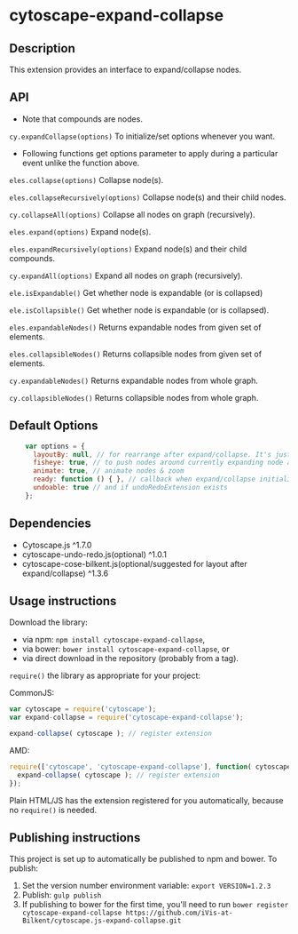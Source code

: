 cytoscape-expand-collapse
================================================================================


## Description

This extension provides an interface to expand/collapse nodes.

## API

* Note that compounds are nodes.

`cy.expandCollapse(options)`
To initialize/set options whenever you want.

* Following functions get options parameter to apply during a particular event unlike the function above.

`eles.collapse(options)`
Collapse node(s).

`eles.collapseRecursively(options)`
Collapse node(s) and their child nodes.

`cy.collapseAll(options)`
Collapse all nodes on graph (recursively).

`eles.expand(options)`
Expand node(s).

`eles.expandRecursively(options)`
Expand node(s) and their child compounds.

`cy.expandAll(options)`
Expand all nodes on graph (recursively).

`ele.isExpandable()`
Get whether node is expandable (or is collapsed)

`ele.isCollapsible()`
Get whether node is expandable (or is collapsed).

`eles.expandableNodes()`
Returns expandable nodes from given set of elements.

`eles.collapsibleNodes()`
Returns collapsible nodes from given set of elements.

`cy.expandableNodes()`
Returns expandable nodes from whole graph.

`cy.collapsibleNodes()`
Returns collapsible nodes from whole graph.


## Default Options
```javascript
    var options = {
      layoutBy: null, // for rearrange after expand/collapse. It's just layout options or whole layout function. Choose your side!
      fisheye: true, // to push nodes around currently expanding node away
      animate: true, // animate nodes & zoom
      ready: function () { }, // callback when expand/collapse initialized
      undoable: true // and if undoRedoExtension exists
    };
```


## Dependencies

 * Cytoscape.js ^1.7.0
 * cytoscape-undo-redo.js(optional) ^1.0.1
 * cytoscape-cose-bilkent.js(optional/suggested for layout after expand/collapse) ^1.3.6


## Usage instructions

Download the library:
 * via npm: `npm install cytoscape-expand-collapse`,
 * via bower: `bower install cytoscape-expand-collapse`, or
 * via direct download in the repository (probably from a tag).

`require()` the library as appropriate for your project:

CommonJS:
```js
var cytoscape = require('cytoscape');
var expand-collapse = require('cytoscape-expand-collapse');

expand-collapse( cytoscape ); // register extension
```

AMD:
```js
require(['cytoscape', 'cytoscape-expand-collapse'], function( cytoscape, expand-collapse ){
  expand-collapse( cytoscape ); // register extension
});
```

Plain HTML/JS has the extension registered for you automatically, because no `require()` is needed.


## Publishing instructions

This project is set up to automatically be published to npm and bower.  To publish:

1. Set the version number environment variable: `export VERSION=1.2.3`
1. Publish: `gulp publish`
1. If publishing to bower for the first time, you'll need to run `bower register cytoscape-expand-collapse https://github.com/iVis-at-Bilkent/cytoscape.js-expand-collapse.git`
